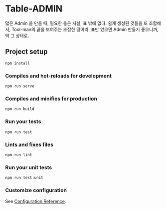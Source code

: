 # Table-ADMIN
많은 Admin 을 만들 때, 필요한 틀은 사실, 표 밖에 없다.
쉽게 생성된 것들을 또 조합해서, Tool-man의 끝을 보여주는 조잡한 덩어리.
표만 있으면 Admin 만들기 좋으니까, 딱 그 상태로.

## Project setup
```
npm install
```

### Compiles and hot-reloads for development
```
npm run serve
```

### Compiles and minifies for production
```
npm run build
```

### Run your tests
```
npm run test
```

### Lints and fixes files
```
npm run lint
```

### Run your unit tests
```
npm run test:unit
```

### Customize configuration
See [Configuration Reference](https://cli.vuejs.org/config/).
